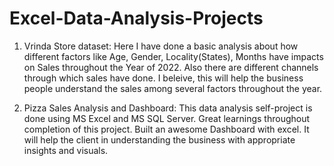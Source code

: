 # Excel-Data-Analysis-Projects
1) Vrinda Store dataset:
   Here I have done a basic analysis about how different factors like Age, Gender, Locality(States), Months have impacts on Sales throughout the Year of 2022. Also there are different channels through which sales have done.
   I beleive, this will help the business people understand the sales among several factors throughout the year.

2) Pizza Sales Analysis and Dashboard:
   This data analysis self-project is done using MS Excel and MS SQL Server. Great learnings throughout completion of this project.
   Built an awesome Dashboard with excel. It will help the client in understanding the business with appropriate insights and visuals.
